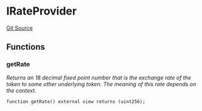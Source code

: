 # IRateProvider
[Git Source](https://github.com/alchemix-finance/alchemix-v2-dao/blob/ede6fa522daa0fff2c20e5420d5e76d74abb70c3/src/interfaces/balancer/IRateProvider.sol)


## Functions
### getRate

*Returns an 18 decimal fixed point number that is the exchange rate of the token to some other underlying
token. The meaning of this rate depends on the context.*


```solidity
function getRate() external view returns (uint256);
```

